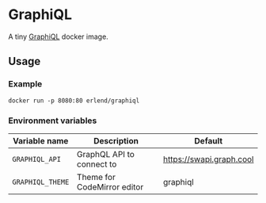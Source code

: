 GraphiQL
========

A tiny [GraphiQL](https://github.com/graphql/graphiql/tree/master/packages/graphiql#readme) docker image.

Usage
-----

### Example

    docker run -p 8080:80 erlend/graphiql

### Environment variables

| Variable name    | Description                 | Default                  |
| ---------------- | --------------------------- | ------------------------ |
| `GRAPHIQL_API`   | GraphQL API to connect to   | https://swapi.graph.cool |
| `GRAPHIQL_THEME` | Theme for CodeMirror editor | graphiql                 |
